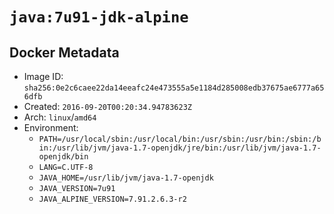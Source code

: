 # `java:7u91-jdk-alpine`

## Docker Metadata

- Image ID: `sha256:0e2c6caee22da14eeafc24e473555a5e1184d285008edb37675ae6777a656dfb`
- Created: `2016-09-20T00:20:34.94783623Z`
- Arch: `linux`/`amd64`
- Environment:
  - `PATH=/usr/local/sbin:/usr/local/bin:/usr/sbin:/usr/bin:/sbin:/bin:/usr/lib/jvm/java-1.7-openjdk/jre/bin:/usr/lib/jvm/java-1.7-openjdk/bin`
  - `LANG=C.UTF-8`
  - `JAVA_HOME=/usr/lib/jvm/java-1.7-openjdk`
  - `JAVA_VERSION=7u91`
  - `JAVA_ALPINE_VERSION=7.91.2.6.3-r2`
